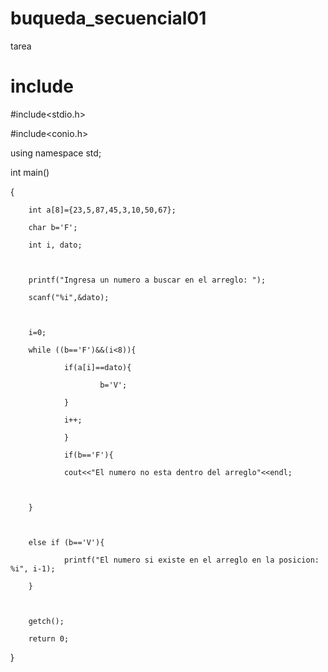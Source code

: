 # buqueda_secuencial01
tarea

# include <iostream>

#include<stdio.h>

#include<conio.h>



using namespace std;



int main()

{

        int a[8]={23,5,87,45,3,10,50,67};

        char b='F';

        int i, dato;        

        

        printf("Ingresa un numero a buscar en el arreglo: ");

        scanf("%i",&dato);

        

        i=0;

        while ((b=='F')&&(i<8)){

                if(a[i]==dato){

                        b='V';

                }

                i++;

                }

                if(b=='F'){

                cout<<"El numero no esta dentro del arreglo"<<endl;

                

        }

        

        else if (b=='V'){

                printf("El numero si existe en el arreglo en la posicion: %i", i-1);

        }

        

        getch();

        return 0;

}
